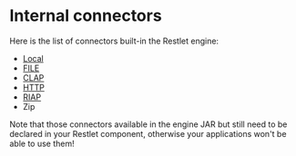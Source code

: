 # Internal connectors

Here is the list of connectors built-in the Restlet engine:

-   [Local](guide:///core/engine/internal-connectors/local "Local connectors")
-   [FILE](guide:///core/engine/internal-connectors/local "File connector")
-   [CLAP](guide:///core/engine/internal-connectors/clap "CLAP connector")
-   [HTTP](guide:///core/engine/internal-connectors/http "HTTP connector (internal)")
-   [RIAP](guide:///core/engine/internal-connectors/riap "Restlet Internal Access Protocol")
-   Zip

Note that those connectors available in the engine JAR but still need to
be declared in your Restlet component, otherwise your applications won't
be able to use them!
